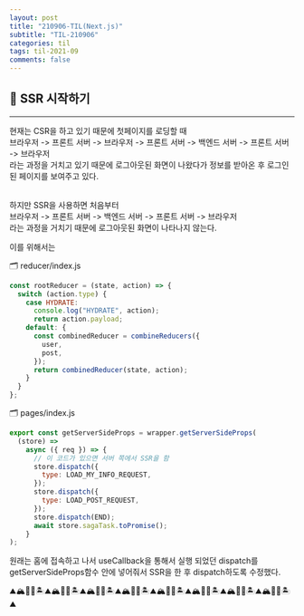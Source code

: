 ```yaml
---
layout: post
title: "210906-TIL(Next.js)"
subtitle: "TIL-210906"
categories: til
tags: til-2021-09
comments: false
---
```


## 🌟 SSR 시작하기

---

현재는 CSR을 하고 있기 때문에 첫페이지를 로딩할 때  
브라우저 -> 프론트 서버 -> 브라우저 -> 프론트 서버 -> 백엔드 서버 -> 프론트 서버 -> 브라우저  
라는 과정을 거치고 있기 때문에 로그아웃된 화면이 나왔다가 정보를 받아온 후 로그인 된 페이지를 보여주고 있다.  
<br/>

하지만 SSR을 사용하면 처음부터  
브라우저 -> 프론트 서버 -> 백엔드 서버 -> 프론트 서버 -> 브라우저  
라는 과정을 거치기 때문에 로그아웃된 화면이 나타나지 않는다.

이를 위해서는

🗂 reducer/index.js

```js
const rootReducer = (state, action) => {
  switch (action.type) {
    case HYDRATE:
      console.log("HYDRATE", action);
      return action.payload;
    default: {
      const combinedReducer = combineReducers({
        user,
        post,
      });
      return combinedReducer(state, action);
    }
  }
};
```

🗂 pages/index.js

```js
export const getServerSideProps = wrapper.getServerSideProps(
  (store) =>
    async ({ req }) => {
      // 이 코드가 있으면 서버 쪽에서 SSR을 함
      store.dispatch({
        type: LOAD_MY_INFO_REQUEST,
      });
      store.dispatch({
        type: LOAD_POST_REQUEST,
      });
      store.dispatch(END);
      await store.sagaTask.toPromise();
    }
);
```

원래는 홈에 접속하고 나서 useCallback을 통해서 실행 되었던 dispatch를 getServerSideProps함수 안에 넣어줘서 SSR을 한 후 dispatch하도록 수정했다.

⛰🏔🗻🌋🏝⛰🏔🗻🌋🏝⛰🏔🗻🌋🏝⛰🏔🗻🌋🏝⛰🏔🗻🌋🏝⛰🏔🗻🌋🏝⛰🏔🗻🌋🏝⛰🏔🗻🌋🏝⛰  
<br/>
